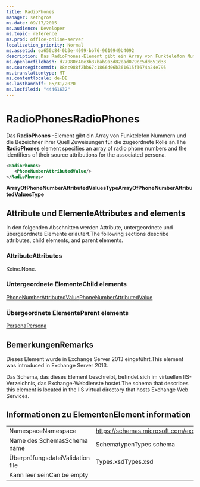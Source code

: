 ```yaml
---
title: RadioPhones
manager: sethgros
ms.date: 09/17/2015
ms.audience: Developer
ms.topic: reference
ms.prod: office-online-server
localization_priority: Normal
ms.assetid: ea650c84-0b3e-4099-bb76-9619949b4092
description: Das RadioPhones-Element gibt ein Array von Funktelefon Nummern und die Bezeichner ihrer Quell Zuweisungen für die zugeordnete Rolle an.
ms.openlocfilehash: d77980c40e3b87bab9a3d82ead079cc5dd651d33
ms.sourcegitcommit: 88ec988f2bb67c1866d06b361615f3674a24e795
ms.translationtype: MT
ms.contentlocale: de-DE
ms.lasthandoff: 05/31/2020
ms.locfileid: "44461632"
---
```

# <a name="radiophones"></a><span data-ttu-id="88c39-103">RadioPhones</span><span class="sxs-lookup"><span data-stu-id="88c39-103">RadioPhones</span></span>

<span data-ttu-id="88c39-104">Das **RadioPhones** -Element gibt ein Array von Funktelefon Nummern und die Bezeichner ihrer Quell Zuweisungen für die zugeordnete Rolle an.</span><span class="sxs-lookup"><span data-stu-id="88c39-104">The **RadioPhones** element specifies an array of radio phone numbers and the identifiers of their source attributions for the associated persona.</span></span> 
  
```XML
<RadioPhones>
   <PhoneNumberAttributedValue/>
</RadioPhones>
```

 <span data-ttu-id="88c39-105">**ArrayOfPhoneNumberAttributedValuesType**</span><span class="sxs-lookup"><span data-stu-id="88c39-105">**ArrayOfPhoneNumberAttributedValuesType**</span></span>
## <a name="attributes-and-elements"></a><span data-ttu-id="88c39-106">Attribute und Elemente</span><span class="sxs-lookup"><span data-stu-id="88c39-106">Attributes and elements</span></span>

<span data-ttu-id="88c39-107">In den folgenden Abschnitten werden Attribute, untergeordnete und übergeordnete Elemente erläutert.</span><span class="sxs-lookup"><span data-stu-id="88c39-107">The following sections describe attributes, child elements, and parent elements.</span></span>
  
### <a name="attributes"></a><span data-ttu-id="88c39-108">Attribute</span><span class="sxs-lookup"><span data-stu-id="88c39-108">Attributes</span></span>

<span data-ttu-id="88c39-109">Keine.</span><span class="sxs-lookup"><span data-stu-id="88c39-109">None.</span></span>
  
### <a name="child-elements"></a><span data-ttu-id="88c39-110">Untergeordnete Elemente</span><span class="sxs-lookup"><span data-stu-id="88c39-110">Child elements</span></span>

[<span data-ttu-id="88c39-111">PhoneNumberAttributedValue</span><span class="sxs-lookup"><span data-stu-id="88c39-111">PhoneNumberAttributedValue</span></span>](phonenumberattributedvalue.md)
  
### <a name="parent-elements"></a><span data-ttu-id="88c39-112">Übergeordnete Elemente</span><span class="sxs-lookup"><span data-stu-id="88c39-112">Parent elements</span></span>

[<span data-ttu-id="88c39-113">Persona</span><span class="sxs-lookup"><span data-stu-id="88c39-113">Persona</span></span>](persona.md)
  
## <a name="remarks"></a><span data-ttu-id="88c39-114">Bemerkungen</span><span class="sxs-lookup"><span data-stu-id="88c39-114">Remarks</span></span>

<span data-ttu-id="88c39-115">Dieses Element wurde in Exchange Server 2013 eingeführt.</span><span class="sxs-lookup"><span data-stu-id="88c39-115">This element was introduced in Exchange Server 2013.</span></span>
  
<span data-ttu-id="88c39-116">Das Schema, das dieses Element beschreibt, befindet sich im virtuellen IIS-Verzeichnis, das Exchange-Webdienste hostet.</span><span class="sxs-lookup"><span data-stu-id="88c39-116">The schema that describes this element is located in the IIS virtual directory that hosts Exchange Web Services.</span></span>
  
## <a name="element-information"></a><span data-ttu-id="88c39-117">Informationen zu Elementen</span><span class="sxs-lookup"><span data-stu-id="88c39-117">Element information</span></span>

|||
|:-----|:-----|
|<span data-ttu-id="88c39-118">Namespace</span><span class="sxs-lookup"><span data-stu-id="88c39-118">Namespace</span></span>  <br/> |https://schemas.microsoft.com/exchange/services/2006/types  <br/> |
|<span data-ttu-id="88c39-119">Name des Schemas</span><span class="sxs-lookup"><span data-stu-id="88c39-119">Schema name</span></span>  <br/> |<span data-ttu-id="88c39-120">Schematypen</span><span class="sxs-lookup"><span data-stu-id="88c39-120">Types schema</span></span>  <br/> |
|<span data-ttu-id="88c39-121">Überprüfungsdatei</span><span class="sxs-lookup"><span data-stu-id="88c39-121">Validation file</span></span>  <br/> |<span data-ttu-id="88c39-122">Types.xsd</span><span class="sxs-lookup"><span data-stu-id="88c39-122">Types.xsd</span></span>  <br/> |
|<span data-ttu-id="88c39-123">Kann leer sein</span><span class="sxs-lookup"><span data-stu-id="88c39-123">Can be empty</span></span>  <br/> ||
   

